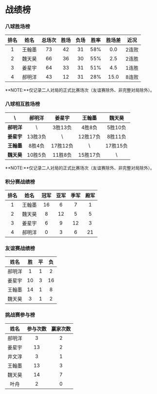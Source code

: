 # 战绩榜

### 八球胜场榜

| 排名 | 姓名   | 总场次 | 胜场 | 负场 | 胜率  | 胜场差 | 近况  |
| :--: | :---: | :---: | :--: | :--: | :--: | :---: | :---: |
| 1    | 王翰墨 | 73    | 42   | 31   | 58%  | 0.0   | 2连败 |
| 2    | 魏天昊 | 66    | 36   | 30   | 55%  | 2.5   | 2连胜 |
| 3    | 姜星宇 | 64    | 33   | 31   | 51%  | 4.5   | 1连胜 |
| 4    | 郝明洋 | 43    | 12   | 31   | 28%  | 15.0  | 8连败 |

**NOTE:**仅记录二人对局的正式比赛场次（友谊赛除外、非完整对局除外）。

### 八球相互胜场榜

|    **\\**   | 郝明洋  | 姜星宇   | 王翰墨   | 魏天昊   |
| :--------: | :-----: | :------: | :------: | :-----: |
| **郝明洋** |   \\     | 3胜13负  | 4胜8负   | 5胜10负  |
| **姜星宇** | 13胜3负  |   \\     | 12胜17负 | 8胜11负  |
| **王翰墨** | 8胜4负   | 17胜12负 |   \\     | 17胜15负 |
| **魏天昊** | 10胜5负  | 11胜8负  | 15胜17负 |   \\     |

**NOTE:**仅记录二人对局的正式比赛场次（友谊赛除外、非完整对局除外）。

### 积分赛战绩榜

| 排名 | 姓名   | 冠军 | 亚军 | 季军 | 殿军 |
| :--: | :----: | :--: | :-: | :-: | :-: |
| 1    | 王翰墨 | 16   | 6   | 7   | 1   |
| 2    | 魏天昊 | 8    | 12  | 5   | 5   |
| 3    | 姜星宇 | 6    | 9   | 12  | 3   |
| 4    | 郝明洋 | 0    | 3   | 6   | 21  |

### 友谊赛战绩榜

| 姓名   | 胜   | 平   | 负   |
| :---: | :--: | :--: | :--: |
| 郝明洋 |  1   |  1   |  2   |
| 姜星宇 |  10  |  3   |  16  |
| 王翰墨 |  14  |  1   |  8   |
| 魏天昊 |  3   |  1   |  2   |

### 挑战赛参与榜

| 姓名   | 参与次数 | 赢家次数 |
| :----: | :-----: | :-----: |
| 郝明洋  |    3    |    2    |
| 姜星宇  |   13    |    2    |
| 井文淳  |    3    |    1    |
| 王翰墨  |   13    |    3    |
| 魏天昊  |   14    |    7    |
| 叶舟    |    2    |    0    |